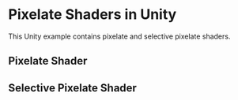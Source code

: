 # Pixelate Shaders in Unity
This Unity example contains pixelate and selective pixelate shaders.

## Pixelate Shader
## Selective Pixelate Shader
